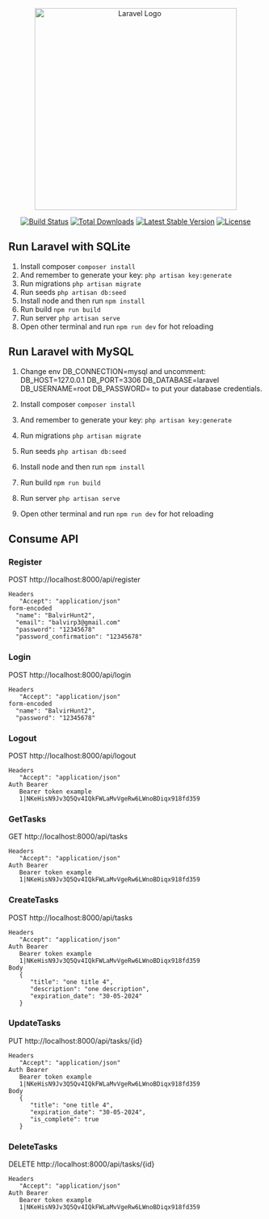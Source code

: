 <p align="center"><a href="https://laravel.com" target="_blank"><img src="https://raw.githubusercontent.com/laravel/art/master/logo-lockup/5%20SVG/2%20CMYK/1%20Full%20Color/laravel-logolockup-cmyk-red.svg" width="400" alt="Laravel Logo"></a></p>

<p align="center">
<a href="https://github.com/laravel/framework/actions"><img src="https://github.com/laravel/framework/workflows/tests/badge.svg" alt="Build Status"></a>
<a href="https://packagist.org/packages/laravel/framework"><img src="https://img.shields.io/packagist/dt/laravel/framework" alt="Total Downloads"></a>
<a href="https://packagist.org/packages/laravel/framework"><img src="https://img.shields.io/packagist/v/laravel/framework" alt="Latest Stable Version"></a>
<a href="https://packagist.org/packages/laravel/framework"><img src="https://img.shields.io/packagist/l/laravel/framework" alt="License"></a>
</p>

## Run Laravel with SQLite

1. Install composer `composer install`
2. And remember to generate your key: `php artisan key:generate`
3. Run migrations `php artisan migrate`
4. Run seeds `php artisan db:seed`
5. Install node and then run `npm install`
6. Run build `npm run build `
7. Run server `php artisan serve`
8. Open other terminal and run `npm run dev` for hot reloading

## Run Laravel with MySQL

1. Change env DB_CONNECTION=mysql and uncomment:
   DB_HOST=127.0.0.1
   DB_PORT=3306
   DB_DATABASE=laravel
   DB_USERNAME=root
   DB_PASSWORD=
   to put your database credentials.

2. Install composer `composer install`
3. And remember to generate your key: `php artisan key:generate`
4. Run migrations `php artisan migrate`
5. Run seeds `php artisan db:seed`
6. Install node and then run `npm install`
7. Run build `npm run build `
8. Run server `php artisan serve`
9. Open other terminal and run `npm run dev` for hot reloading

## Consume API

### Register

POST http://localhost:8000/api/register

```
Headers
   "Accept": "application/json"
form-encoded
  "name": "BalvirHunt2",
  "email": "balvirp3@gmail.com"
  "password": "12345678"
  "password_confirmation": "12345678"
```

### Login

POST http://localhost:8000/api/login

```
Headers
   "Accept": "application/json"
form-encoded
  "name": "BalvirHunt2",
  "password": "12345678"
```

### Logout

POST http://localhost:8000/api/logout

```
Headers
   "Accept": "application/json"
Auth Bearer
   Bearer token example
   1|NKeHisN9Jv3Q5Qv4IQkFWLaMvVgeRw6LWnoBDiqx918fd359
```

### GetTasks

GET http://localhost:8000/api/tasks

```
Headers
   "Accept": "application/json"
Auth Bearer
   Bearer token example
   1|NKeHisN9Jv3Q5Qv4IQkFWLaMvVgeRw6LWnoBDiqx918fd359
```

### CreateTasks

POST http://localhost:8000/api/tasks

```
Headers
   "Accept": "application/json"
Auth Bearer
   Bearer token example
   1|NKeHisN9Jv3Q5Qv4IQkFWLaMvVgeRw6LWnoBDiqx918fd359
Body
   {
      "title": "one title 4",
      "description": "one description",
      "expiration_date": "30-05-2024"
   }
```

### UpdateTasks

PUT http://localhost:8000/api/tasks/{id}

```
Headers
   "Accept": "application/json"
Auth Bearer
   Bearer token example
   1|NKeHisN9Jv3Q5Qv4IQkFWLaMvVgeRw6LWnoBDiqx918fd359
Body
   {
      "title": "one title 4",
      "expiration_date": "30-05-2024",
      "is_complete": true
   }
```

### DeleteTasks

DELETE http://localhost:8000/api/tasks/{id}

```
Headers
   "Accept": "application/json"
Auth Bearer
   Bearer token example
   1|NKeHisN9Jv3Q5Qv4IQkFWLaMvVgeRw6LWnoBDiqx918fd359
```
